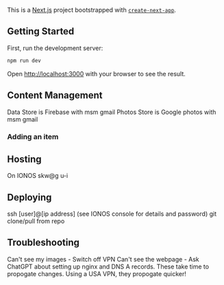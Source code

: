 This is a [Next.js](https://nextjs.org) project bootstrapped with [`create-next-app`](https://nextjs.org/docs/app/api-reference/cli/create-next-app).

## Getting Started

First, run the development server:

```bash
npm run dev
```

Open [http://localhost:3000](http://localhost:3000) with your browser to see the result.

## Content Management

Data Store is Firebase with msm gmail
Photos Store is Google photos with msm gmail

### Adding an item

## Hosting
On IONOS skw@g u-i

## Deploying
ssh [user]@[ip address]
(see IONOS console for details and password)
git clone/pull from repo

## Troubleshooting
Can't see my images - Switch off VPN
Can't see the webpage - Ask ChatGPT about setting up nginx and DNS A records.  These take time to propogate changes. Using a USA VPN, they propogate quicker!




